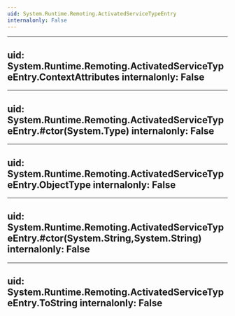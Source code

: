 ```yaml
---
uid: System.Runtime.Remoting.ActivatedServiceTypeEntry
internalonly: False
---
```


---
uid: System.Runtime.Remoting.ActivatedServiceTypeEntry.ContextAttributes
internalonly: False
---

---
uid: System.Runtime.Remoting.ActivatedServiceTypeEntry.#ctor(System.Type)
internalonly: False
---

---
uid: System.Runtime.Remoting.ActivatedServiceTypeEntry.ObjectType
internalonly: False
---

---
uid: System.Runtime.Remoting.ActivatedServiceTypeEntry.#ctor(System.String,System.String)
internalonly: False
---

---
uid: System.Runtime.Remoting.ActivatedServiceTypeEntry.ToString
internalonly: False
---
